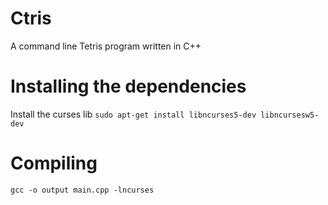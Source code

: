 # Ctris
A command line Tetris program written in C++

# Installing the dependencies 

Install the curses lib
`sudo apt-get install libncurses5-dev libncursesw5-dev`

# Compiling 

`gcc -o output main.cpp -lncurses`